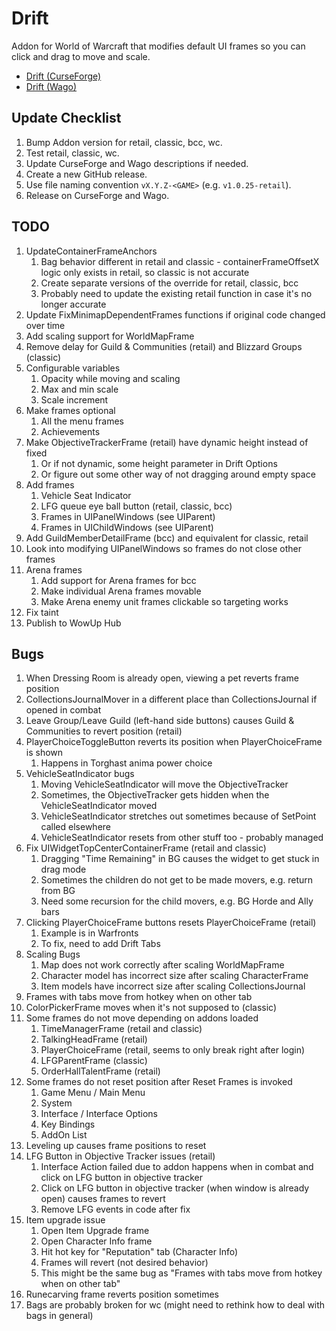# Drift
Addon for World of Warcraft that modifies default UI frames so you can click and drag to move and scale.

* [Drift (CurseForge)](https://www.curseforge.com/wow/addons/drift)
* [Drift (Wago)](https://addons.wago.io/addons/drift)

## Update Checklist
1. Bump Addon version for retail, classic, bcc, wc.
1. Test retail, classic, wc.
1. Update CurseForge and Wago descriptions if needed.
1. Create a new GitHub release.
1. Use file naming convention `vX.Y.Z-<GAME>` (e.g. `v1.0.25-retail`).
1. Release on CurseForge and Wago.

## TODO
1. UpdateContainerFrameAnchors
   1. Bag behavior different in retail and classic - containerFrameOffsetX logic only exists in retail, so classic is not accurate
   1. Create separate versions of the override for retail, classic, bcc
   1. Probably need to update the existing retail function in case it's no longer accurate
1. Update FixMinimapDependentFrames functions if original code changed over time
1. Add scaling support for WorldMapFrame
1. Remove delay for Guild & Communities (retail) and Blizzard Groups (classic)
1. Configurable variables
   1. Opacity while moving and scaling
   1. Max and min scale
   1. Scale increment
1. Make frames optional
   1. All the menu frames
   1. Achievements
1. Make ObjectiveTrackerFrame (retail) have dynamic height instead of fixed
   1. Or if not dynamic, some height parameter in Drift Options
   1. Or figure out some other way of not dragging around empty space
1. Add frames
   1. Vehicle Seat Indicator
   1. LFG queue eye ball button (retail, classic, bcc)
   1. Frames in UIPanelWindows (see UIParent)
   1. Frames in UIChildWindows (see UIParent)
1. Add GuildMemberDetailFrame (bcc) and equivalent for classic, retail
1. Look into modifying UIPanelWindows so frames do not close other frames
1. Arena frames
   1. Add support for Arena frames for bcc
   1. Make individual Arena frames movable
   1. Make Arena enemy unit frames clickable so targeting works
1. Fix taint
1. Publish to WowUp Hub

## Bugs
1. When Dressing Room is already open, viewing a pet reverts frame position
1. CollectionsJournalMover in a different place than CollectionsJournal if opened in combat
1. Leave Group/Leave Guild (left-hand side buttons) causes Guild & Communities to revert position (retail)
1. PlayerChoiceToggleButton reverts its position when PlayerChoiceFrame is shown
   1. Happens in Torghast anima power choice
1. VehicleSeatIndicator bugs
   1. Moving VehicleSeatIndicator will move the ObjectiveTracker
   1. Sometimes, the ObjectiveTracker gets hidden when the VehicleSeatIndicator moved
   1. VehicleSeatIndicator stretches out sometimes because of SetPoint called elsewhere
   1. VehicleSeatIndicator resets from other stuff too - probably managed
1. Fix UIWidgetTopCenterContainerFrame (retail and classic)
   1. Dragging "Time Remaining" in BG causes the widget to get stuck in drag mode
   1. Sometimes the children do not get to be made movers, e.g. return from BG
   1. Need some recursion for the child movers, e.g. BG Horde and Ally bars
1. Clicking PlayerChoiceFrame buttons resets PlayerChoiceFrame (retail)
   1. Example is in Warfronts
   1. To fix, need to add Drift Tabs
1. Scaling Bugs
   1. Map does not work correctly after scaling WorldMapFrame
   1. Character model has incorrect size after scaling CharacterFrame
   1. Item models have incorrect size after scaling CollectionsJournal
1. Frames with tabs move from hotkey when on other tab
1. ColorPickerFrame moves when it's not supposed to (classic)
1. Some frames do not move depending on addons loaded
   1. TimeManagerFrame (retail and classic)
   1. TalkingHeadFrame (retail)
   1. PlayerChoiceFrame (retail, seems to only break right after login)
   1. LFGParentFrame (classic)
   1. OrderHallTalentFrame (retail)
1. Some frames do not reset position after Reset Frames is invoked
   1. Game Menu / Main Menu
   1. System
   1. Interface / Interface Options
   1. Key Bindings
   1. AddOn List
1. Leveling up causes frame positions to reset
1. LFG Button in Objective Tracker issues (retail)
   1. Interface Action failed due to addon happens when in combat and click on LFG button in objective tracker
   1. Click on LFG button in objective tracker (when window is already open) causes frames to revert
   1. Remove LFG events in code after fix
1. Item upgrade issue
   1. Open Item Upgrade frame
   1. Open Character Info frame
   1. Hit hot key for "Reputation" tab (Character Info)
   1. Frames will revert (not desired behavior)
   1. This might be the same bug as "Frames with tabs move from hotkey when on other tab"
1. Runecarving frame reverts position sometimes
1. Bags are probably broken for wc (might need to rethink how to deal with bags in general)